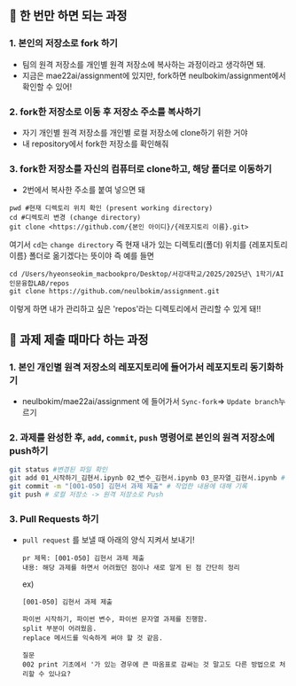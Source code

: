 ## 📌 한 번만 하면 되는 과정
### 1. 본인의 저장소로 fork 하기
- 팀의 원격 저장소를 개인별 원격 저장소에 복사하는 과정이라고 생각하면 돼.
- 지금은 mae22ai/assignment에 있지만, fork하면 neulbokim/assignment에서 확인할 수 있어!

### 2. fork한 저장소로 이동 후 저장소 주소를 복사하기
- 자기 개인별 원격 저장소를 개인별 로컬 저장소에 clone하기 위한 거야
- 내 repository에서 fork한 저장소를 확인해줘

### 3. fork한 저장소를 자신의 컴퓨터로 clone하고, 해당 폴더로 이동하기
- 2번에서 복사한 주소를 붙여 넣으면 돼
```
pwd #현재 디렉토리 위치 확인 (present working directory)
cd #디렉토리 변경 (change directory)
git clone <https://github.com/{본인 아이디}/{레포지토리 이름}.git>
```
여기서 `cd`는 `change directory` 즉 현재 내가 있는 디렉토리(폴더) 위치를 {레포지토리 이름} 폴더로 옮기겠다는 뜻이야
즉 예를 들면
```
cd /Users/hyeonseokim_macbookpro/Desktop/서강대학교/2025/2025년\ 1학기/AI인문융합LAB/repos
git clone https://github.com/neulbokim/assignment.git
```
이렇게 하면 내가 관리하고 싶은 'repos'라는 디렉토리에서 관리할 수 있게 돼!!

## 📌 과제 제출 때마다 하는 과정
### 1. 본인 개인별 원격 저장소의 레포지토리에 들어가서 레포지토리 동기화하기
-  neulbokim/mae22ai/assignment 에 들어가서 `Sync-fork`=> `Update branch`누르기
  
### 2. 과제를 완성한 후, `add`, `commit`, `push` 명령어로 본인의 원격 저장소에 push하기
```bash
git status #변경된 파일 확인
git add 01_시작하기_김현서.ipynb 02_변수_김현서.ipynb 03_문자열_김현서.ipynb # 진행한 과제 파일만 추가
git commit -m "[001-050] 김현서 과제 제출" # 작업한 내용에 대해 기록
git push # 로컬 저장소 -> 원격 저장소로 Push
```

### 3. Pull Requests 하기
- `pull request` 를 보낼 때 아래의 양식 지켜서 보내기!
  ```
  pr 제목: [001-050] 김현서 과제 제출
  내용: 해당 과제를 하면서 어려웠던 점이나 새로 알게 된 점 간단히 정리
  ```
  ex)
  ```
  [001-050] 김현서 과제 제출

  파이썬 시작하기, 파이썬 변수, 파이썬 문자열 과제를 진행함.
  split 부분이 어려웠음.
  replace 메서드를 익숙하게 써야 할 것 같음.

  질문
  002 print 기초에서 '가 있는 경우에 큰 따옴표로 감싸는 것 말고도 다른 방법으로 처리할 수 있나요?
  
  ```
  
